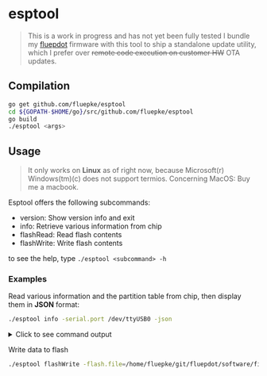 # esptool

> This is a work in progress and has not yet been fully tested
> I bundle my [fluepdot](https://github.com/fluepke/fluepdot) firmware with this tool to ship a standalone update utility, which I prefer over ~~remote code execution on customer HW~~ OTA updates.

## Compilation

```bash
go get github.com/fluepke/esptool
cd ${GOPATH-$HOME/go}/src/github.com/fluepke/esptool
go build
./esptool <args>
```

## Usage

> It only works on **Linux** as of right now, because Microsoft(r) Windows(tm)(c) does not support termios. Concerning MacOS: Buy me a macbook.

Esptool offers the following subcommands:
  * version: Show version info and exit
  * info: Retrieve various information from chip
  * flashRead: Read flash contents
  * flashWrite: Write flash contents

to see the help, type `./esptool <subcommand> -h`

### Examples

Read various information and the partition table from chip, then display them in **JSON** format:
```bash
./esptool info -serial.port /dev/ttyUSB0 -json
```

<details>
  <summary>Click to see command output</summary>

  ```json
  {
    "ChipType": "ESP32D0WDQ6",
    "Revision": "1",
    "Features": [
      "240MHz",
      "WiFi",
      "Single Core",
      "VRef calibration in efuse",
      "Coding Scheme None",
      "Bluetooth"
    ],
    "MacAddress": "24:6f:28:92:ef:20",
    "Partitions": [
      {
        "name": "nvs",
        "type": "data",
        "subtype": "nvs",
        "Offset": 36864,
        "size": 16384
      },
      {
        "name": "otadata",
        "type": "data",
        "subtype": "factory",
        "Offset": 53248,
        "size": 8192
      },
      {
        "name": "phy_init",
        "type": "data",
        "subtype": "phy",
        "Offset": 61440,
        "size": 4096
      },
      {
        "name": "factory",
        "type": "app",
        "subtype": "factory",
        "Offset": 65536,
        "size": 3145728
      },
      {
        "name": "config",
        "type": "66",
        "subtype": "35",
        "Offset": 3211264,
        "size": 4096
      }
    ]
  }
  ```
</details>

Write data to flash
```bash
./esptool flashWrite -flash.file=/home/fluepke/git/fluepdot/software/firmware/flipdot-firmware.bin -flash.offset=0x10000 -serial.port=/dev/ttyUSB0 -serial.baudrate.transfer=500000 -serial.baudrate.connect=115200
```
